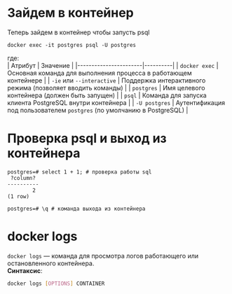 # Зайдем в контейнер
Теперь зайдем в контейнер чтобы запусть psql  
```shell
docker exec -it postgres psql -U postgres  
```  
где:  
| Атрибут          | Значение |
|-----------------------|----------|
| `docker exec`         | Основная команда для выполнения процесса в работающем контейнере |
| `-iе` или `--interactive` | Поддержка интерактивного режима (позволяет вводить команды) |
| `postgres`           | Имя целевого контейнера (должен быть запущен) |
| `psql`               | Команда для запуска клиента PostgreSQL внутри контейнера |
| `-U postgres`        | Аутентификация под пользователем `postgres` (по умолчанию в PostgreSQL) |

# Проверка psql и выход из контейнера
```shell
postgres=# select 1 + 1; # проверка работы sql
 ?column?
----------
        2
(1 row)

postgres=# \q # команда выхода из контейнера
```

# docker logs
`docker logs` — команда для просмотра логов работающего или остановленного контейнера.  
**Синтаксис**:  
```bash
docker logs [OPTIONS] CONTAINER
```